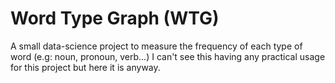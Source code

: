 # Word Type Graph (WTG)
A small data-science project to measure the frequency of each type of word (e.g: noun, pronoun, verb...)
I can't see this having any practical usage for this project but here it is anyway.
